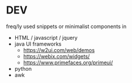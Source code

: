# DEV

freq/ly used snippets or minimalist components in
* HTML / javascript / jquery
* java UI frameworks
  * https://w2ui.com/web/demos
  * https://webix.com/widgets/
  * https://www.primefaces.org/primeui/
* python
* awk
